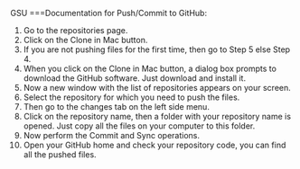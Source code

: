 GSU
===Documentation for Push/Commit to GitHub:

1.  Go to the repositories page.
2.	Click on the Clone in Mac button.
3.	 If you are not pushing files for the first time, then go to Step 5 else Step 4.
4.	When you click on the Clone in Mac button, a dialog box prompts to download the GitHub software. Just download and install it.
5.	Now a new window with the list of repositories appears on your screen.
6.	Select the repository for which you need to push the files.
7.	Then go to the changes tab on the left side menu.
8.	Click on the repository name, then a folder with your repository name is opened. Just copy all the files on your computer to this folder.
9.	Now perform the Commit and Sync operations.
10. Open your GitHub home and check your repository code, you can find all the pushed files.
